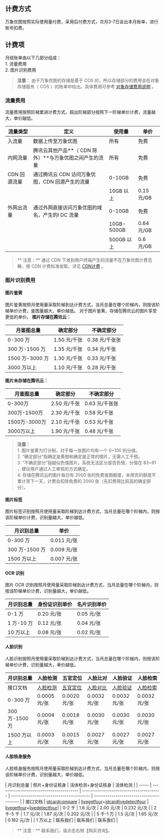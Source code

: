 ## 计费方式
万象优图按照实际使用量付费，采用后付费方式，次月3-7日会出本月账单，进行账号扣费。
## 计费项
月结账单由以下几部分组成：</br>1. 流量费用</br>2. 图片识别费用
> **注意：**
> 由于万象优图的存储是基于 COS 的，所以存储部分的费用会在对象存储服务（ COS ）的账单中给出。具体费用可参考 [对象存储费用说明](/doc/product/436/6239) 。

### 流量费用
流量费用按照阶梯累进计费方式，超出阶梯部分按照下一阶梯单价计费，流量越大，单价越低。

| 流量类型    | 定义                             | 使用量        | 单价       |
| ------- | ------------------------------ | ---------- | -------- |
| 入流量     | 数据上传至万象优图                      | 所有         | 免费       |
| 内网流量    | 腾讯云其他产品**（ CDN 除外）**与万象优图之间产生的流量 | 所有         | 免费       |
|  CDN 回源流量 | 通过腾讯云 CDN 访问万象优图，CDN 回源产生的流量      | 0-10GB     | 免费       |
|         |                                | 10GB 以上     | 0.15 元/GB |
| 外网出流量   | 通过外网直接访问万象优图的域名，产生的I DC 流量       | 0-10GB     | 免费       |
|         |                                | 10GB-500GB | 0.64 元/GB |
|         |                                | 500GB 以上    | 0.6 元/GB  |
>** 注意：**
>通过 CDN 下发到用户终端产生的流量不在万象优图计费范畴，按 CDN 计费标准收取，详见 [CDN计费](https://www.qcloud.com/doc/product/228/562) 。

### 图片识别费用
#### 图片鉴黄
图片鉴黄按照月使用量采取阶梯到达计费方式，当月总量在哪个阶梯内，则按该阶梯单价计费，鉴图量越大，单价越低。
对于图片鉴黄，存储在腾讯云的图片享受更低的单价。
**图片存储在腾讯云：**

| 月鉴图总量       | 确定部分      | 不确定部分      |
| ----------- | --------- | ---------- |
| 0-300 万      | 1.50 元/千张 | 0.38 元/千张张 |
| 300 万-1500 万  | 1.35 元/千张 | 0.34 元/千张  |
| 1500 万-3000 万 | 1.30 元/千张 | 0.33 元/千张  |
| 3000 万以上     | 1.10 元/千张 | 0.28 元/千张  |
**图片未存储在腾讯云：**

| 月鉴图总量       | 确定部分      | 不确定部分      |
| ----------- | --------- | ---------- |
| 0-300万      | 2.50 元/千张 | 0.63 元/千张张 |
| 300万-1500万  | 2.30 元/千张 | 0.58 元/千张  |
| 1500万-3000万 | 2.10 元/千张 | 0.53 元/千张  |
| 3000万以上     | 1.90 元/千张 | 0.48 元/千张  |

> **注意：**</br>1. 图片鉴黄为打分制，对于每一张图片均有一个 0~100 的分值。</br>2. “确定部分”指确定是黄图和确定是正常的图片，无需人工干预。</br>3. “不确定部分”指疑似色情图片，系统无法区分是否色情，分值在 83~91 ，建议用户通过人工审核的方式确定。</br>4. 存储在腾讯云的图片每日有 2000 张的免费鉴图额度，未用完的额度不累计至下一天，计费会扣除免费的 2000 张（先扣费用比较高的确定部分）。

#### 图片标签
图片标签识别按照月使用量采取阶梯到达计费方式，当月总量在哪个阶梯内，则按该阶梯单价计费，识别量越大，单价越低。

| 月识别总量      | 单价       |
| ---------- | -------- |
| 0-300 万     | 0.011 元/张 |
| 300 万-1500 万 | 0.009 元/张 |
| 1500 万以上    | 0.007 元/张 |

#### OCR 识别
图片 OCR 识别按照月使用量采取阶梯到达计费方式，当月总量在哪个阶梯内，则按该阶梯单价计费，识别量越大，单价越低。

| 月识别总量  | 身份证识别单价 | 名片识别单价  |
| ------ | ------- | ------- |
| 0-1 万   | 0.20 元/张  | 0.05 元/张 |
| 1 万-10 万 | 0.12 元/张 | 0.04 元/张 |
| 10 万以上  | 0.08 元/张 | 0.02 元/张 |

#### 人脸识别
人脸识别按照月使用量采取阶梯到达计费方式，当月总量在哪个阶梯内，则按该阶梯单价计费，识别量越大，单价越低。

| 月识别总量      | 人脸检测                                  | 五官定位                                     | 人脸比对                                     | 人脸验证                                     | 人脸检索                                     |
| ---------- | ---------------------------------------- | ---------------------------------------- | ---------------------------------------- | ---------------------------------------- | ---------------------------------------- |
| 接口文档       | [人脸检测](/doc/product/460/7401?!preview=true&lang=zh) | [五官定位](/doc/product/460/7400?!preview=true&lang=zh) | [人脸对比](https://www.qcloud.com/document/product/460/6897?!preview=true&lang=zh) | [人脸验证](https://www.qcloud.com/document/product/460/8107?!preview=true&lang=zh)|[人脸检索](https://www.qcloud.com/document/product/460/6898?!preview=true&lang=zh)|
| 0-300 万     | 0.0005 元/张                                | 0.0020 元/张                                 | 0.0032 元/张                                | 0.0032 元/张                                | 0.0032 元/张                                |
| 300 万-1500 万 | 0.0004 元/张                                | 0.0018 元/张                                | 0.0030 元/张                                 | 0.0030 元/张                                 | 0.0030 元/张                                 |
| 1500 万以上    | 0.0003 元/张                                | 0.0015 元/张                                | 0.0027 元/张                                | 0.0027 元/张                                | 0.0027 元/张                                |
#### 人脸核身服务
人脸核身服务按照月使用量采取阶梯到达计费方式，当月总量在哪个阶梯内，则按该阶梯单价计费，识别量越大，单价越低。

| 月识别总量 | 照片+身份证核身                                 | 活体检测+身份证核身                               | 活体检测                                |
| ----- | ---------------------------------------- | ---------------------------------------- | ---------------------------------------- | ---------------------------------------- |
| 接口文档  | [idcardcompare](https://www.qcloud.com/document/product/460/8171) | [livegetfour](https://www.qcloud.com/document/product/460/8170)+[idcardlivedetectfour](https://www.qcloud.com/document/product/460/8169) | [livegetfour](https://www.qcloud.com/document/product/460/8170)+[livedetectfour](https://www.qcloud.com/document/product/460/8168)|
| 0-2 千  | 1.8 元/次                                   | 2.00 元/次                                     | 0.232 元/次                                 |
| 2 千-5 千 | 1.7 元/次                                   | 1.87 元/次                                  | 0.202 元/次                                 |
| 5 千-1 万 | 1.5 元/次                                   | 1.65 元/次                                  | 0.182 元/次                                 |
| 1 万以上  | 联系我们                                     | 联系我们                                     | 联系我们                                     |
>** 注意：**
> 联系我们，请点击右侧【购买咨询】。

